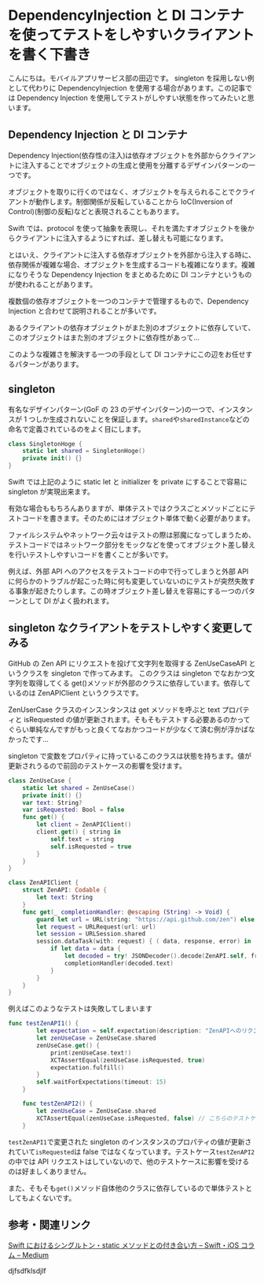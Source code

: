 # DependencyInjection と DI コンテナを使ってテストをしやすいクライアントを書く下書き

こんにちは。モバイルアプリサービス部の田辺です。
singleton を採用しない例として代わりに DependencyInjection を使用する場合があります。この記事では Dependency Injection を使用してテストがしやすい状態を作ってみたいと思います。

## Dependency Injection と DI コンテナ

Dependency Injection(依存性の注入)は依存オブジェクトを外部からクライアントに注入することでオブジェクトの生成と使用を分離するデザインパターンの一つです。

オブジェクトを取りに行くのではなく、オブジェクトを与えられることでクライアントが動作します。制御関係が反転していることから IoC(Inversion of Control)(制御の反転)などと表現されることもあります。

Swift では、protocol を使って抽象を表現し、それを満たすオブジェクトを後からクライアントに注入するようにすれば、差し替えも可能になります。

とはいえ、クライアントに注入する依存オブジェクトを外部から注入する時に、依存関係が複雑な場合、オブジェクトを生成するコードも複雑になります。複雑になりそうな Dependency Injection をまとめるために DI コンテナというものが使われることがあります。

複数個の依存オブジェクトを一つのコンテナで管理するもので、Dependency Injection と合わせて説明されることが多いです。

あるクライアントの依存オブジェクトがまた別のオブジェクトに依存していて、このオブジェクトはまた別のオブジェクトに依存性があって…

このような複雑さを解決する一つの手段として DI コンテナにこの辺をお任せするパターンがあります。

## singleton

有名なデザインパターン(GoF の 23 のデザインパターン)の一つで、インスタンスが 1 つしか生成されないことを保証します。`shared`や`sharedInstance`などの命名で定義されているのをよく目にします。

```swift
class SingletonHoge {
    static let shared = SingletonHoge()
    private init() {}
}
```

Swift では上記のように static let と initializer を private にすることで容易に singleton が実現出来ます。

有効な場合ももちろんありますが、単体テストではクラスごとメソッドごとにテストコードを書きます。そのためにはオブジェクト単体で動く必要があります。

ファイルシステムやネットワーク云々はテストの際は邪魔になってしまうため、テストコードではネットワーク部分をモックなどを使ってオブジェクト差し替えを行いテストしやすいコードを書くことが多いです。

例えば、外部 API へのアクセスをテストコードの中で行ってしまうと外部 API に何らかのトラブルが起こった時に何も変更していないのにテストが突然失敗する事象が起きたりします。この時オブジェクト差し替えを容易にする一つのパターンとして DI がよく扱われます。

## singleton なクライアントをテストしやすく変更してみる

GitHub の Zen API にリクエストを投げて文字列を取得する ZenUseCaseAPI というクラスを singleton で作ってみます。
このクラスは singleton でなおかつ文字列を取得してくる get()メソッドが外部のクラスに依存しています。依存しているのは ZenAPIClient というクラスです。

ZenUserCase クラスのインスンタンスは get メソッドを呼ぶと text プロパティと isRequested の値が更新されます。そもそもテストする必要あるのかってぐらい単純なんですがもっと良くてなおかつコードが少なくて済む例が浮かばなかったです…

singleton で変数をプロパティに持っているこのクラスは状態を持ちます。値が更新されうるので前回のテストケースの影響を受けます。

```swift
class ZenUseCase {
    static let shared = ZenUseCase()
    private init() {}
    var text: String?
    var isRequested: Bool = false
    func get() {
        let client = ZenAPIClient()
        client.get() { string in
            self.text = string
            self.isRequested = true
        }
    }
}

class ZenAPIClient {
    struct ZenAPI: Codable {
        let text: String
    }
    func get(_ completionHandler: @escaping (String) -> Void) {
        guard let url = URL(string: "https://api.github.com/zen") else { return }
        let request = URLRequest(url: url)
        let session = URLSession.shared
        session.dataTask(with: request) { ( data, response, error) in
            if let data = data {
                let decoded = try! JSONDecoder().decode(ZenAPI.self, from: data)
                completionHandler(decoded.text)
            }
        }
    }
}
```

例えばこのようなテストは失敗してしまいます

```swift
func testZenAPI1() {
        let expectation = self.expectation(description: "ZenAPIへのリクエスト")
        let zenUseCase = ZenUseCase.shared
        zenUseCase.get() {
            print(zenUseCase.text!)
            XCTAssertEqual(zenUseCase.isRequested, true)
            expectation.fulfill()
        }
        self.waitForExpectations(timeout: 15)
    }

    func testZenAPI2() {
        let zenUseCase = ZenUseCase.shared
        XCTAssertEqual(zenUseCase.isRequested, false) // こちらのテストケースではまだAPIリクエストをしていない。状態を持っっているのでその状態を考慮しないといけない。
    }
```

`testZenAPI1`で変更された singleton のインスタンスのプロパティの値が更新されていて`isRequested`は false ではなくなっています。テストケース`testZenAPI2`の中では API リクエストはしていないので、他のテストケースに影響を受けるのは好ましくありません。

また、そもそも`get()`メソッド自体他のクラスに依存しているので単体テストとしてもよくないです。

## 参考・関連リンク

[Swift におけるシングルトン・static メソッドとの付き合い方 – Swift・iOS コラム – Medium](https://medium.com/swift-column/singleton-398078bcc58d)

djfsdfklsdjlf

